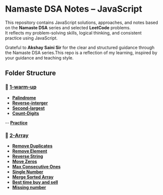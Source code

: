 #  Namaste DSA Notes – JavaScript

This repository contains JavaScript solutions, approaches, and notes based on the **Namaste DSA** series and selected **LeetCode** problems.  
It reflects my problem-solving skills, logical thinking, and consistent practice using JavaScript.


Grateful to **Akshay Saini Sir** for the clear and structured guidance through the Namaste DSA series.This repo is a reflection of my learning, inspired by your guidance and teaching style.

##  Folder Structure

### 🔹 [1-warm-up](./1-warm-up/)

- **[Palindrome](./1-warm-up/palindrome/)**
- **[Reverse-interger](./1-warm-up/reverse-integer/)**
- **[Second-largest](./1-warm-up/second-largest/)**
- **[Count-Digits](./1-warm-up/count-digits/)**

-- **[Practice](https://namastedev.com/playground)**

### 🔹 [2-Array](./2-array/)
- **[Remove Duplicates](./2-array/remove-duplicates/)**
- **[Remove Element](./2-array/remove-element/)**
- **[Reverse String](./2-array/reverse-string/)**
- **[Move Zeros](./2-array/move-zeros/)**
- **[Max Consecutive Ones](./2-array/max-consecutive-ones/)**
- **[Single Number](./2-array/single-number/)**
- **[Merge Sorted Array](./2-array/merge-sorted-array/)**
- **[Best time buy and sell](./2-array/best-time-buy-sell-stock/)**
- **[Missing number](./2-array/missing-number/)**
